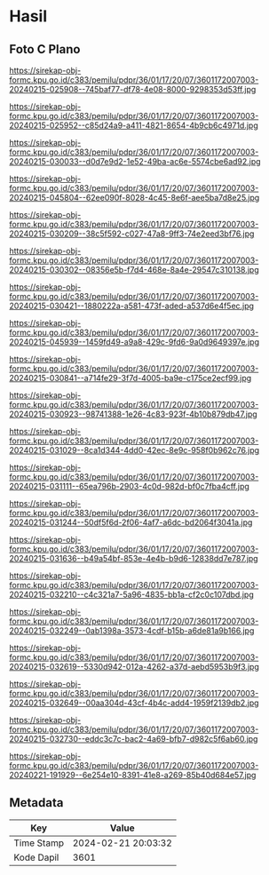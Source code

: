 # Hasil

## Foto C Plano

https://sirekap-obj-formc.kpu.go.id/c383/pemilu/pdpr/36/01/17/20/07/3601172007003-20240215-025908--745baf77-df78-4e08-8000-9298353d53ff.jpg

https://sirekap-obj-formc.kpu.go.id/c383/pemilu/pdpr/36/01/17/20/07/3601172007003-20240215-025952--c85d24a9-a411-4821-8654-4b9cb6c4971d.jpg

https://sirekap-obj-formc.kpu.go.id/c383/pemilu/pdpr/36/01/17/20/07/3601172007003-20240215-030033--d0d7e9d2-1e52-49ba-ac6e-5574cbe6ad92.jpg

https://sirekap-obj-formc.kpu.go.id/c383/pemilu/pdpr/36/01/17/20/07/3601172007003-20240215-045804--62ee090f-8028-4c45-8e6f-aee5ba7d8e25.jpg

https://sirekap-obj-formc.kpu.go.id/c383/pemilu/pdpr/36/01/17/20/07/3601172007003-20240215-030209--38c5f592-c027-47a8-9ff3-74e2eed3bf76.jpg

https://sirekap-obj-formc.kpu.go.id/c383/pemilu/pdpr/36/01/17/20/07/3601172007003-20240215-030302--08356e5b-f7d4-468e-8a4e-29547c310138.jpg

https://sirekap-obj-formc.kpu.go.id/c383/pemilu/pdpr/36/01/17/20/07/3601172007003-20240215-030421--1880222a-a581-473f-aded-a537d6e4f5ec.jpg

https://sirekap-obj-formc.kpu.go.id/c383/pemilu/pdpr/36/01/17/20/07/3601172007003-20240215-045939--1459fd49-a9a8-429c-9fd6-9a0d9649397e.jpg

https://sirekap-obj-formc.kpu.go.id/c383/pemilu/pdpr/36/01/17/20/07/3601172007003-20240215-030841--a714fe29-3f7d-4005-ba9e-c175ce2ecf99.jpg

https://sirekap-obj-formc.kpu.go.id/c383/pemilu/pdpr/36/01/17/20/07/3601172007003-20240215-030923--98741388-1e26-4c83-923f-4b10b879db47.jpg

https://sirekap-obj-formc.kpu.go.id/c383/pemilu/pdpr/36/01/17/20/07/3601172007003-20240215-031029--8ca1d344-4dd0-42ec-8e9c-958f0b962c76.jpg

https://sirekap-obj-formc.kpu.go.id/c383/pemilu/pdpr/36/01/17/20/07/3601172007003-20240215-031111--65ea796b-2903-4c0d-982d-bf0c7fba4cff.jpg

https://sirekap-obj-formc.kpu.go.id/c383/pemilu/pdpr/36/01/17/20/07/3601172007003-20240215-031244--50df5f6d-2f06-4af7-a6dc-bd2064f3041a.jpg

https://sirekap-obj-formc.kpu.go.id/c383/pemilu/pdpr/36/01/17/20/07/3601172007003-20240215-031636--b49a54bf-853e-4e4b-b9d6-12838dd7e787.jpg

https://sirekap-obj-formc.kpu.go.id/c383/pemilu/pdpr/36/01/17/20/07/3601172007003-20240215-032210--c4c321a7-5a96-4835-bb1a-cf2c0c107dbd.jpg

https://sirekap-obj-formc.kpu.go.id/c383/pemilu/pdpr/36/01/17/20/07/3601172007003-20240215-032249--0ab1398a-3573-4cdf-b15b-a6de81a9b166.jpg

https://sirekap-obj-formc.kpu.go.id/c383/pemilu/pdpr/36/01/17/20/07/3601172007003-20240215-032619--5330d942-012a-4262-a37d-aebd5953b9f3.jpg

https://sirekap-obj-formc.kpu.go.id/c383/pemilu/pdpr/36/01/17/20/07/3601172007003-20240215-032649--00aa304d-43cf-4b4c-add4-1959f2139db2.jpg

https://sirekap-obj-formc.kpu.go.id/c383/pemilu/pdpr/36/01/17/20/07/3601172007003-20240215-032730--eddc3c7c-bac2-4a69-bfb7-d982c5f6ab60.jpg

https://sirekap-obj-formc.kpu.go.id/c383/pemilu/pdpr/36/01/17/20/07/3601172007003-20240221-191929--6e254e10-8391-41e8-a269-85b40d684e57.jpg


## Metadata

| Key        | Value               |
| ---------- | ------------------- |
| Time Stamp | 2024-02-21 20:03:32 |
| Kode Dapil | 3601                |



